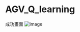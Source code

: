 # AGV_Q_learning

成功畫面
![image](https://github.com/JackyYang27/AGV_Q_learning/assets/134624274/073080cf-cf35-4f3f-9c2b-063ad0e57f05)
